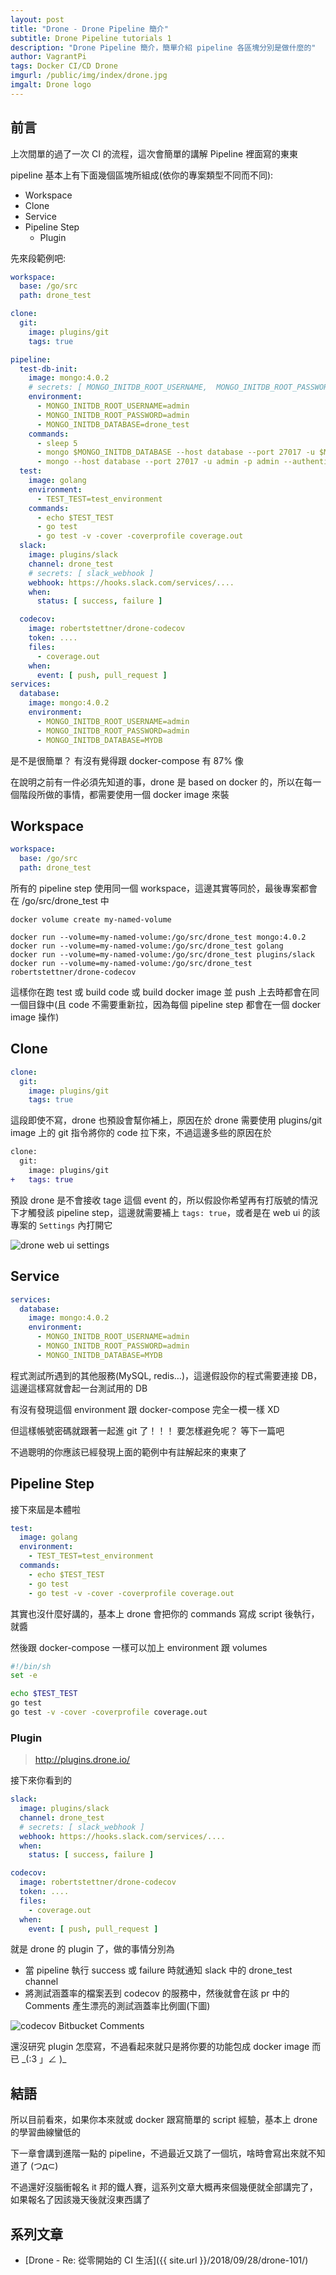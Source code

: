 ```yaml
---
layout: post
title: "Drone - Drone Pipeline 簡介"
subtitle: Drone Pipeline tutorials 1
description: "Drone Pipeline 簡介，簡單介紹 pipeline 各區塊分別是做什麼的"
author: VagrantPi
tags: Docker CI/CD Drone
imgurl: /public/img/index/drone.jpg
imgalt: Drone logo
---
```


## 前言

上次間單的過了一次 CI 的流程，這次會簡單的講解 Pipeline 裡面寫的東東

pipeline 基本上有下面幾個區塊所組成(依你的專案類型不同而不同):

- Workspace
- Clone
- Service
- Pipeline Step
  - Plugin

先來段範例吧:

```yaml
workspace:
  base: /go/src
  path: drone_test

clone:
  git:
    image: plugins/git
    tags: true

pipeline:
  test-db-init:
    image: mongo:4.0.2
    # secrets: [ MONGO_INITDB_ROOT_USERNAME,  MONGO_INITDB_ROOT_PASSWORD]
    environment:
      - MONGO_INITDB_ROOT_USERNAME=admin
      - MONGO_INITDB_ROOT_PASSWORD=admin
      - MONGO_INITDB_DATABASE=drone_test
    commands:
      - sleep 5
      - mongo $MONGO_INITDB_DATABASE --host database --port 27017 -u $MONGO_INITDB_ROOT_USERNAME -p $MONGO_INITDB_ROOT_PASSWORD --authenticationDatabase admin --eval "db.createUser({user:'$MONGO_INITDB_ROOT_USERNAME', pwd:'$MONGO_INITDB_ROOT_PASSWORD', roles:[{role:'root', db:'admin'},{role:'readWrite', db:'$MONGO_INITDB_DATABASE'}]});"
      - mongo --host database --port 27017 -u admin -p admin --authenticationDatabase drone_test
  test:
    image: golang
    environment:
      - TEST_TEST=test_environment
    commands:
      - echo $TEST_TEST
      - go test 
      - go test -v -cover -coverprofile coverage.out
  slack:
    image: plugins/slack
    channel: drone_test
    # secrets: [ slack_webhook ]
    webhook: https://hooks.slack.com/services/....
    when:
      status: [ success, failure ]

  codecov:
    image: robertstettner/drone-codecov
    token: ....
    files:
      - coverage.out
    when:
      event: [ push, pull_request ]
services:
  database:
    image: mongo:4.0.2
    environment:
      - MONGO_INITDB_ROOT_USERNAME=admin
      - MONGO_INITDB_ROOT_PASSWORD=admin
      - MONGO_INITDB_DATABASE=MYDB
```

是不是很簡單？   有沒有覺得跟 docker-compose 有 87% 像

在說明之前有一件必須先知道的事，drone 是 based on docker 的，所以在每一個階段所做的事情，都需要使用一個 docker image 來裝

## Workspace

```yaml
workspace:
  base: /go/src
  path: drone_test
```

所有的 pipeline step 使用同一個 workspace，這邊其實等同於，最後專案都會在 /go/src/drone_test 中

```
docker volume create my-named-volume

docker run --volume=my-named-volume:/go/src/drone_test mongo:4.0.2
docker run --volume=my-named-volume:/go/src/drone_test golang
docker run --volume=my-named-volume:/go/src/drone_test plugins/slack
docker run --volume=my-named-volume:/go/src/drone_test robertstettner/drone-codecov
```

這樣你在跑 test 或 build code 或 build docker image 並 push 上去時都會在同一個目錄中(且 code 不需要重新拉，因為每個 pipeline step 都會在一個 docker image 操作)

## Clone

```yaml
clone:
  git:
    image: plugins/git
    tags: true
```

這段即使不寫，drone 也預設會幫你補上，原因在於 drone 需要使用 plugins/git image 上的 git 指令將你的 code 拉下來，不過這邊多些的原因在於

```diff
clone:
  git:
    image: plugins/git
+   tags: true
```

預設 drone 是不會接收 tage 這個 event 的，所以假設你希望再有打版號的情況下才觸發該 pipeline step，這邊就需要補上 `tags: true`，或者是在 web ui 的該專案的 `Settings` 內打開它

![drone web ui settings](https://i.imgur.com/4XEdWxe.png)

## Service

```yaml
services:
  database:
    image: mongo:4.0.2
    environment:
      - MONGO_INITDB_ROOT_USERNAME=admin
      - MONGO_INITDB_ROOT_PASSWORD=admin
      - MONGO_INITDB_DATABASE=MYDB
```

程式測試所遇到的其他服務(MySQL, redis…)，這邊假設你的程式需要連接 DB，這邊這樣寫就會起一台測試用的 DB

有沒有發現這個 environment 跟 docker-compose 完全一模一樣 XD

但這樣帳號密碼就跟著一起進 git 了！！！   要怎樣避免呢？  等下一篇吧

不過聰明的你應該已經發現上面的範例中有註解起來的東東了

## Pipeline Step

接下來屆是本體啦

```yaml
test:
  image: golang
  environment:
    - TEST_TEST=test_environment
  commands:
    - echo $TEST_TEST
    - go test 
    - go test -v -cover -coverprofile coverage.out
```

其實也沒什麼好講的，基本上 drone 會把你的 commands 寫成 script 後執行，就醬

然後跟 docker-compose 一樣可以加上 environment 跟 volumes

```bash
#!/bin/sh
set -e

echo $TEST_TEST
go test 
go test -v -cover -coverprofile coverage.out
```

### Plugin

> http://plugins.drone.io/

接下來你看到的 

```yaml
slack:
  image: plugins/slack
  channel: drone_test
  # secrets: [ slack_webhook ]
  webhook: https://hooks.slack.com/services/....
  when:
    status: [ success, failure ]

codecov:
  image: robertstettner/drone-codecov
  token: ....
  files:
    - coverage.out
  when:
    event: [ push, pull_request ]
```

就是 drone 的 plugin 了，做的事情分別為

- 當 pipeline 執行 success 或 failure 時就通知 slack 中的 drone_test channel
- 將測試涵蓋率的檔案丟到 codecov 的服務中，然後就會在該 pr 中的 Comments 產生漂亮的測試涵蓋率比例圖(下圖)

![codecov Bitbucket Comments](https://i.imgur.com/dc8BJcQ.png)

還沒研究 plugin 怎麼寫，不過看起來就只是將你要的功能包成 docker image 而已   \_(:3 」∠ )\_

## 結語

所以目前看來，如果你本來就或 docker 跟寫簡單的 script 經驗，基本上 drone 的學習曲線蠻低的

下一章會講到進階一點的 pipeline，不過最近又跳了一個坑，啥時會寫出來就不知道了 (つд⊂)

不過還好沒腦衝報名 it 邦的鐵人賽，這系列文章大概再來個幾便就全部講完了，如果報名了因該幾天後就沒東西講了

## 系列文章

- [Drone - Re: 從零開始的 CI 生活]({{ site.url }}/2018/09/28/drone-101/)